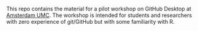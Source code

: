 This repo contains the material for a pilot workshop on GitHub Desktop at [Amsterdam UMC](https://www.amsterdamumc.org/en/research.html). The workshop is intended for students and researchers with zero experience of git/GitHub but with some familiarity with R.
 
